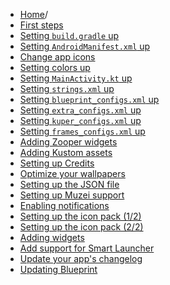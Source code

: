 * [Home](https://github.com/jahirfiquitiva/Blueprint/wiki)/
* [First steps](https://github.com/jahirfiquitiva/Blueprint/wiki/Importing-the-Project)
* [Setting `build.gradle` up](https://github.com/jahirfiquitiva/Blueprint/wiki/Setting-up-your-project%27s-build.gradle)
* [Setting `AndroidManifest.xml` up](https://github.com/jahirfiquitiva/Blueprint/wiki/Setting-up-your-project%27s-AndroidManifest.xml)
* [Change app icons](https://github.com/jahirfiquitiva/Blueprint/wiki/Changing-app-launcher-and-splash-screen-icons)
* [Setting colors up](https://github.com/jahirfiquitiva/Blueprint/wiki/Setting-up-colors.xml)
* [Setting `MainActivity.kt` up](https://github.com/jahirfiquitiva/Blueprint/wiki/Setting-up-your-MainActivity.kt)
* [Setting `strings.xml` up](https://github.com/jahirfiquitiva/Blueprint/wiki/Setting-up-strings.xml)
* [Setting `blueprint_configs.xml` up](https://github.com/jahirfiquitiva/Blueprint/wiki/Setting-up-blueprint_configs.xml)
* [Setting `extra_configs.xml` up](https://github.com/jahirfiquitiva/Blueprint/wiki/Setting-up-extra_configs.xml)
* [Setting `kuper_configs.xml` up](https://github.com/jahirfiquitiva/Blueprint/wiki/Setting-up-kuper_configs.xml)
* [Setting `frames_configs.xml` up](https://github.com/jahirfiquitiva/Blueprint/wiki/Setting-up-frames_configs.xml)
* [Adding Zooper widgets](https://github.com/jahirfiquitiva/Blueprint/wiki/Adding-Zooper-widgets)
* [Adding Kustom assets](https://github.com/jahirfiquitiva/Blueprint/wiki/Adding-Kustom-assets)
* [Setting up Credits](https://github.com/jahirfiquitiva/Blueprint/wiki/Setting-up-your-project---credits_configs.xml)
* [Optimize your wallpapers](https://github.com/jahirfiquitiva/Blueprint/wiki/Optimize-your-wallpapers-for-faster-load)
* [Setting up the JSON file](https://github.com/jahirfiquitiva/Blueprint/wiki/Setting-up-your-json-file)
* [Setting up Muzei support](https://github.com/jahirfiquitiva/Blueprint/wiki/Setting-up-Muzei-support)
* [Enabling notifications](https://github.com/jahirfiquitiva/Blueprint/wiki/Enabling-notifications)
* [Setting up the icon pack (1/2)](https://github.com/jahirfiquitiva/Blueprint/wiki/Setting-up-icon-pack-(Part-1))
* [Setting up the icon pack (2/2)](https://github.com/jahirfiquitiva/Blueprint/wiki/Setting-up-icon-pack-(Part-2))
* [Adding widgets](https://github.com/jahirfiquitiva/Blueprint/wiki/Adding-app-widgets)
* [Add support for Smart Launcher](https://github.com/jahirfiquitiva/Blueprint/wiki/Adding-support-for-Smart-Launcher)
* [Update your app's changelog](https://github.com/jahirfiquitiva/Blueprint/wiki/Setting-app's-changelog)
* [Updating Blueprint](https://github.com/jahirfiquitiva/Blueprint/wiki/How-to-update)